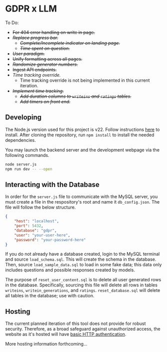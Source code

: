 # GDPR x LLM

To Do:
- ~~For 404 error handling on write in page.~~
- ~~*Replace progress bar.*~~
  - ~~*Complete/Incomplete indicator on landing page.*~~
  - ~~*Time spent on question.*~~
- ~~*User paradigm.*~~
- ~~Unify formatting across all pages.~~
- ~~*Randomize generator numbers.*~~
- ~~Ingest API endpoints.~~
- *Time tracking override.*
  - Time tracking override is not being implemented in this current iteration.
- ~~*Implement time tracking.*~~
  - ~~*Add duration columns to `writeins` and `ratings` tables.*~~
  - ~~*Add timers on front end.*~~

## Developing
The Node.js version used for this project is v22. Follow instructions [here](https://nodejs.org/en/download/) to install. After cloning the repository, run `npm install` to install the needed dependencies.

You may launch the backend server and the development webpage via the following commands.
```bash
node server.js
npm run dev -- --open
```

## Interacting with the Database
In order for the `server.js` file to communicate with the MySQL server, you must create a file in the respository's root and name it `db_config.json`. The file will follow the below structure.


```json
{
    "host": "localhost",
    "port": 5432,
    "database": "gdpr",
    "user": "your-user-here",
    "password": "your-password-here"
}
```

If you do not already have a database created, login to the MySQL terminal and source `load_schema.sql`. This will create the schema in the database. Then, source `load_sample_data.sql` to load in some fake data; this data only includes questions and possible responses created by models.

The purpose of `reset_user_content.sql` is to delete all user generated rows in the database. Specifically, sourcing this file will delete all rows in tables `writeins`, `writein_generations`, and `ratings`. `reset_database.sql` will delete all tables in the database; use with caution.

## Hosting
The current planned iteration of this tool does not provide for robust security. Therefore, as a broad safeguard against unauthorized access, the website as it's hosted will have [basic HTTP authentication](https://docs.nginx.com/nginx/admin-guide/security-controls/configuring-http-basic-authentication/).

More hosting information forthcoming...